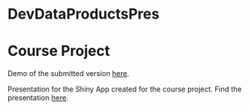 DevDataProductsPres
==============================

# Course Project

Demo of the submitted version [here](https://m4n0v31.shinyapps.io/SWGeneratorApp).

Presentation for the Shiny App created for the course project.
Find the presentation [here](http://m4n0v31.github.io/DevDataProductsPres/#1).

